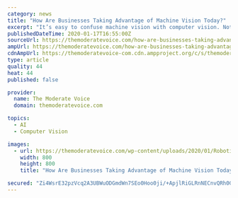 ```yaml
---
category: news
title: "How Are Businesses Taking Advantage of Machine Vision Today?"
excerpt: "It’s easy to confuse machine vision with computer vision. Not only do the terms sound a lot alike, but they are closely related. There are, however, important distinctions between the two."
publishedDateTime: 2020-01-17T16:55:00Z
sourceUrl: https://themoderatevoice.com/how-are-businesses-taking-advantage-of-machine-vision-today/
ampUrl: https://themoderatevoice.com/how-are-businesses-taking-advantage-of-machine-vision-today/
cdnAmpUrl: https://themoderatevoice-com.cdn.ampproject.org/c/s/themoderatevoice.com/how-are-businesses-taking-advantage-of-machine-vision-today/
type: article
quality: 44
heat: 44
published: false

provider:
  name: The Moderate Voice
  domain: themoderatevoice.com

topics:
  - AI
  - Computer Vision

images:
  - url: https://themoderatevoice.com/wp-content/uploads/2020/01/Robotic-Vision-macrovector-Freepik-.jpg
    width: 800
    height: 800
    title: "How Are Businesses Taking Advantage of Machine Vision Today?"

secured: "Zi4WsrE32pzVcq2A3UBWuODGmdWn7SEo0Hoo0ji/+ApjlRiGLRnNECnvQRh0GB35dOcObB719rUSL3S60Od0gPa8gqYToXstvXlX+/FTPSXyX/zA4U7uQS3pRVsdXiQBKwi/GIGK10/XtKy387NO9qCf2RWDzRTZpznALu3zTxwfYMMIGJfE90/NyHiNz8dRLRo8MhcBnpLo6PnNqDLUqNrdJHElE3EOp+pLPaATj+Dd2QVBb8fKH+EBoKcIwOZqXoiDgdEcb9lA6//Nr5lB5eHgMSTJSzJms9Wlm71iK3j/phskV3tUfrfyM3EAyNGfvOiQO/PpB3rVYLyCX4Qwj+8Y0lHR2qpYOVprJ8jEXKyWRglpM2vDOFwdmOtuNdiLHdNV3HbTs5f7QgT67QTOWG6g/XbcAUOLt6gm1ZYBM/yi09yUlciP5heEUJVNxoTNrpAwNQfLu9Y/cP+u8BvKeA==;dnfKto4EL/IdG2ryjHjaEg=="
---
```


